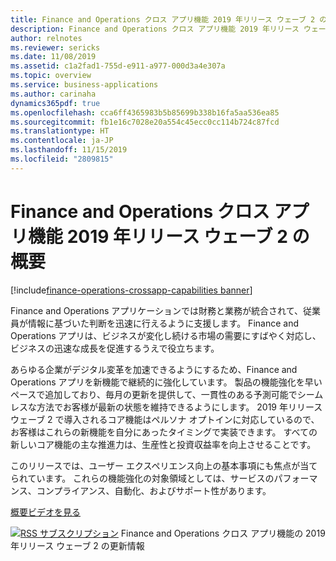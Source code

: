 ```yaml
---
title: Finance and Operations クロス アプリ機能 2019 年リリース ウェーブ 2 の概要
description: Finance and Operations クロス アプリ機能 2019 年リリース ウェーブ 2 の概要
author: relnotes
ms.reviewer: sericks
ms.date: 11/08/2019
ms.assetid: c1a2fad1-755d-e911-a977-000d3a4e307a
ms.topic: overview
ms.service: business-applications
ms.author: carinaha
dynamics365pdf: true
ms.openlocfilehash: cca6ff4365983b5b85699b338b16fa5aa536ea85
ms.sourcegitcommit: fb1e16c7028e20a554c45ecc0cc114b724c87fcd
ms.translationtype: HT
ms.contentlocale: ja-JP
ms.lasthandoff: 11/15/2019
ms.locfileid: "2809815"
---
```

# <a name="overview-of-finance-and-operations-cross-app-capabilities-2019-release-wave-2"></a>Finance and Operations クロス アプリ機能 2019 年リリース ウェーブ 2 の概要
[!include[finance-operations-crossapp-capabilities banner](../includes/finance-operations-crossapp-capabilities.md)]

<!--overview start-->
Finance and Operations アプリケーションでは財務と業務が統合されて、従業員が情報に基づいた判断を迅速に行えるように支援します。 Finance and Operations アプリは、ビジネスが変化し続ける市場の需要にすばやく対応し、ビジネスの迅速な成長を促進するうえで役立ちます。 

あらゆる企業がデジタル変革を加速できるようにするため、Finance and Operations アプリを新機能で継続的に強化しています。 製品の機能強化を早いペースで追加しており、毎月の更新を提供して、一貫性のある予測可能でシームレスな方法でお客様が最新の状態を維持できるようにします。 2019 年リリース ウェーブ 2 で導入されるコア機能はペルソナ オプトインに対応しているので、お客様はこれらの新機能を自分にあったタイミングで実装できます。 すべての新しいコア機能の主な推進力は、生産性と投資収益率を向上させることです。 

このリリースでは、ユーザー エクスペリエンス向上の基本事項にも焦点が当てられています。 これらの機能強化の対象領域としては、サービスのパフォーマンス、コンプライアンス、自動化、およびサポート性があります。

[概要ビデオを見る](https://aka.ms/ROGFO19RW2ROV)

[![RSS サブスクリプション](/dynamics365-release-plan/media/feed-icon.png "RSS サブスクリプション")](https://docs.microsoft.com/api/search/rss?locale=en-us&$filter=scopes%2Fany(t%3A%20t%20eq%20%27finance-operations-crossapp-capabilities-192%27)) Finance and Operations クロス アプリ機能の 2019 年リリース ウェーブ 2 の更新情報
<!--overview end-->